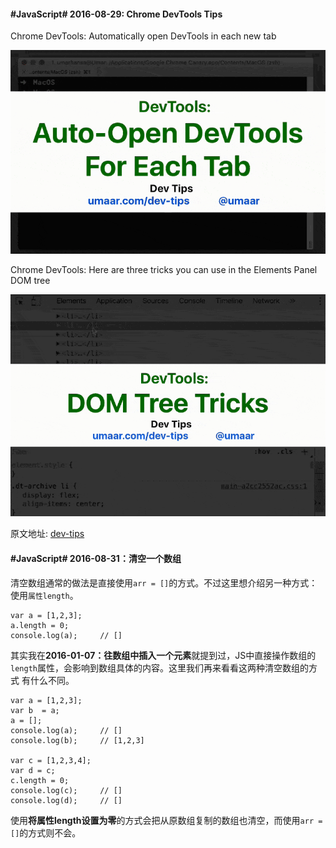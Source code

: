 #### #JavaScript# 2016-08-29: Chrome DevTools Tips
Chrome DevTools: Automatically open DevTools in each new tab

![](image/auto-open-devtools.gif)


Chrome DevTools: Here are three tricks you can use in the Elements Panel DOM tree

![](image/dom-tree-tricks.gif)

原文地址: [dev-tips](https://umaar.com/dev-tips/)

#### #JavaScript# 2016-08-31：清空一个数组

清空数组通常的做法是直接使用`arr = []`的方式。不过这里想介绍另一种方式：使用`属性length`。

	var a = [1,2,3];
	a.length = 0;
	console.log(a);		// []
	
其实我在**2016-01-07：往数组中插入一个元素**就提到过，JS中直接操作数组的`length`属性，会影响到数组具体的内容。这里我们再来看看这两种清空数组的方式 有什么不同。

	var a = [1,2,3];
	var b  = a;
	a = [];
	console.log(a);		// []
	console.log(b);		// [1,2,3]

	var c = [1,2,3,4];
	var d = c;
	c.length = 0;
	console.log(c);		// []
	console.log(d);		// []
	
使用**将属性length设置为零**的方式会把从原数组复制的数组也清空，而使用`arr = []`的方式则不会。
